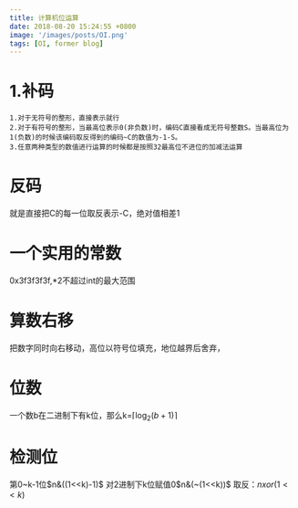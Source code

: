 ```yaml
---
title: 计算机位运算
date: 2018-08-20 15:24:55 +0800
image: '/images/posts/OI.png'
tags: [OI, former blog]
---
```


# 1.补码
    1.对于无符号的整形，直接表示就行
    2.对于有符号的整形，当最高位表示0(非负数)时，编码C直接看成无符号整数S。当最高位为1(负数)的时候该编码取反得到的编码~C的数值为-1-S。
    3.任意两种类型的数值进行运算的时候都是按照32最高位不进位的加减法运算
    
# 反码
就是直接把C的每一位取反表示-C，绝对值相差1
# 一个实用的常数
0x3f3f3f3f,*2不超过int的最大范围
# 算数右移
把数字同时向右移动，高位以符号位填充，地位越界后舍弃，
# 位数
一个数b在二进制下有k位，那么k=$\lceil\log_2{(b+1)}\rceil$
# 检测位
第0~k-1位$n&((1<<k)-1)$
对2进制下k位赋值0$n&(~(1<<k))$
取反：$n xor (1<<k)$


